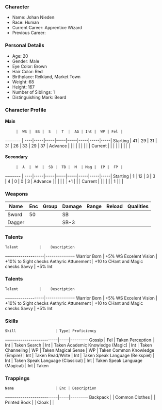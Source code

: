 ### Character
- Name: Johan Nieden
- Race: Human
- Current Career: Apprentice Wizard
- Previous Career:

### Personal Details
- Age: 20
- Gender: Male
- Eye Color: Brown
- Hair Color: Red
- Birthplace: Reikland, Market Town
- Weight: 68
- Height: 167
- Number of Siblings: 1
- Distinguishing Mark: Beard

### Character Profile

#### Main
         |  WS |  BS |  S  |  T  |  AG | Int |  WP | Fel |
-------- | ----|-----|-----|-----|-----|-----|-----|-----|
Starting |  41 |  29 |  31 |  31 |  26 |  33 |  29 |  37 |
Advance  |     |     |     |     |     |     |     |     |
Current  |     |     |     |     |     |     |     |     |

#### Secondary
         |  A  |  W  |  SB |  TB |  M  | Mag |  IP |  FP |
-------- | ----|-----|-----|-----|-----|-----|-----|-----|
Starting |  1  |  12 |  3  |  3  |  4  |  0  |  0  |  3  |
Advance  |     |     |     |     |     |  +1 |     |     |
Current  |     |     |     |     |     |  1  |     |     |

### Weapons
   Name  | Enc | Group | Damage | Range | Reload | Qualities
-------- |-----|-------|--------|-------|--------|----------
   Sword |  50 |       |   SB   |       |        |  
  Dagger |     |       |  SB-3  |       |        |  
  
### Talents
    Talent          |    Description
--------------------|---------------
Warrior Born        | +5% WS
Excelent Vision     | +10% to Sight checks
Aethyric Attunement | +10 to CHant and Magic checks
Savvy               | +5% Int

### Talents
    Talent          |    Description
--------------------|---------------
Warrior Born        | +5% WS
Excelent Vision     | +10% to Sight checks
Aethyric Attunement | +10 to CHant and Magic checks
Savvy               | +5% Int

### Skills
    Skill                  | Type| Proficiency
---------------------------|-----|---------
Gossip                     | Fel | Taken
Perception                 | Int | Taken
Search                     | Int | Taken
Academic Knowledge (Magic) | Int | Taken
Channeling                 |  WP | Taken
Magical Sense              |  WP | Taken
Common Knowledge (Empire)  | Int | Taken
Read/Write                 | Int | Taken
Speak Language (Reikspiel) | Int | Taken
Speak Language (Classical) | Int | Taken
Speak Language (Magical)   | Int | Taken

### Trappings
    Name                   | Enc | Description
---------------------------|-----|---------
Backpack                   |     | 
Common Clothes             |     | 
Printed Book               |     | 
Cloak                      |     | 
